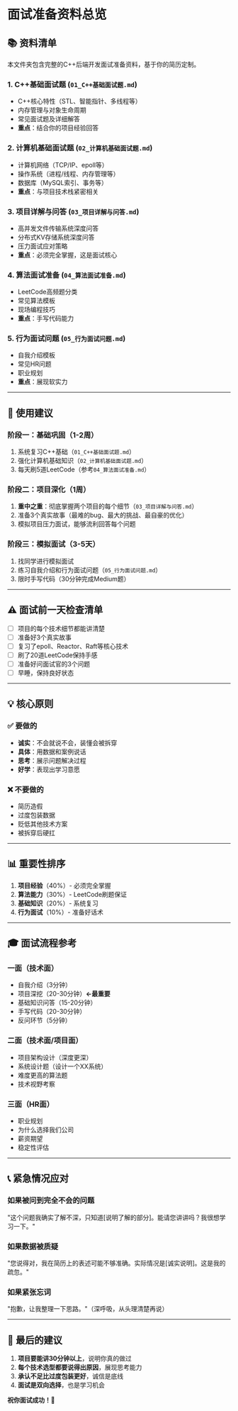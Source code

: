 # 面试准备资料总览

## 📚 资料清单

本文件夹包含完整的C++后端开发面试准备资料，基于你的简历定制。

### 1. C++基础面试题 (`01_C++基础面试题.md`)
- C++核心特性（STL、智能指针、多线程等）
- 内存管理与对象生命周期
- 常见面试题及详细解答
- **重点**：结合你的项目经验回答

### 2. 计算机基础面试题 (`02_计算机基础面试题.md`)
- 计算机网络（TCP/IP、epoll等）
- 操作系统（进程/线程、内存管理等）
- 数据库（MySQL索引、事务等）
- **重点**：与项目技术栈紧密相关

### 3. 项目详解与问答 (`03_项目详解与问答.md`)
- 高并发文件传输系统深度问答
- 分布式KV存储系统深度问答
- 压力面试应对策略
- **重点**：必须完全掌握，这是面试核心

### 4. 算法面试准备 (`04_算法面试准备.md`)
- LeetCode高频题分类
- 常见算法模板
- 现场编程技巧
- **重点**：手写代码能力

### 5. 行为面试问题 (`05_行为面试问题.md`)
- 自我介绍模板
- 常见HR问题
- 职业规划
- **重点**：展现软实力

---

## 🎯 使用建议

### 阶段一：基础巩固（1-2周）
1. 系统复习C++基础（`01_C++基础面试题.md`）
2. 强化计算机基础知识（`02_计算机基础面试题.md`）
3. 每天刷5道LeetCode（参考`04_算法面试准备.md`）

### 阶段二：项目深化（1周）
1. **重中之重**：彻底掌握两个项目的每个细节（`03_项目详解与问答.md`）
2. 准备3个真实故事（最难的bug、最大的挑战、最自豪的优化）
3. 模拟项目压力面试，能够流利回答每个问题

### 阶段三：模拟面试（3-5天）
1. 找同学进行模拟面试
2. 练习自我介绍和行为面试问题（`05_行为面试问题.md`）
3. 限时手写代码（30分钟完成Medium题）

---

## ⚠️ 面试前一天检查清单

- [ ] 项目的每个技术细节都能讲清楚
- [ ] 准备好3个真实故事
- [ ] 复习了epoll、Reactor、Raft等核心技术
- [ ] 刷了20道LeetCode保持手感
- [ ] 准备好问面试官的3个问题
- [ ] 早睡，保持良好状态

---

## 💡 核心原则

### ✅ 要做的
- **诚实**：不会就说不会，装懂会被拆穿
- **具体**：用数据和案例说话
- **思考**：展示问题解决过程
- **好学**：表现出学习意愿

### ❌ 不要做的
- 简历造假
- 过度包装数据
- 贬低其他技术方案
- 被拆穿后硬扛

---

## 📊 重要性排序

1. **项目经验**（40%）- 必须完全掌握
2. **算法能力**（30%）- LeetCode刷题保证
3. **基础知识**（20%）- 系统复习
4. **行为面试**（10%）- 准备好话术

---

## 🎓 面试流程参考

### 一面（技术面）
- 自我介绍（3分钟）
- 项目深挖（20-30分钟）**←最重要**
- 基础知识问答（15-20分钟）
- 手写代码（20-30分钟）
- 反问环节（5分钟）

### 二面（技术面/项目面）
- 项目架构设计（深度更深）
- 系统设计题（设计一个XX系统）
- 难度更高的算法题
- 技术视野考察

### 三面（HR面）
- 职业规划
- 为什么选择我们公司
- 薪资期望
- 稳定性评估

---

## 📞 紧急情况应对

### 如果被问到完全不会的问题
"这个问题我确实了解不深，只知道[说明了解的部分]。能请您讲讲吗？我很想学习一下。"

### 如果数据被质疑
"您说得对，我在简历上的表述可能不够准确。实际情况是[诚实说明]。这是我的疏忽。"

### 如果紧张忘词
"抱歉，让我整理一下思路。"（深呼吸，从头理清楚再说）

---

## 🌟 最后的建议

1. **项目要能讲30分钟以上**，说明你真的做过
2. **每个技术选型都要说得出原因**，展现思考能力
3. **承认不足比过度包装更好**，诚信是底线
4. **面试是双向选择**，也是学习机会

**祝你面试成功！💪**

